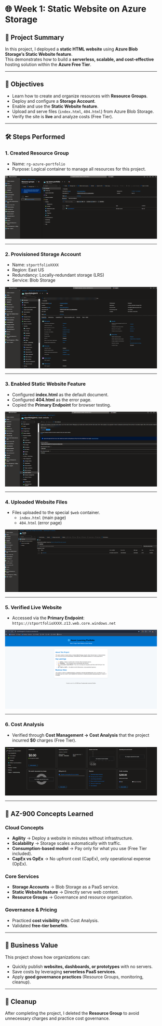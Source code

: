 # 🌐 Week 1: Static Website on Azure Storage

## 📌 Project Summary
In this project, I deployed a **static HTML website** using **Azure Blob Storage’s Static Website feature**.  
This demonstrates how to build a **serverless, scalable, and cost-effective** hosting solution within the **Azure Free Tier**.

---

## 🎯 Objectives
- Learn how to create and organize resources with **Resource Groups**.
- Deploy and configure a **Storage Account**.
- Enable and use the **Static Website feature**.
- Upload and serve files (`index.html`, `404.html`) from Azure Blob Storage.
- Verify the site is **live** and analyze costs (Free Tier).

---

## 🛠️ Steps Performed

### 1. Created Resource Group
- Name: `rg-azure-portfolio`  
- Purpose: Logical container to manage all resources for this project.  

![Resource Group](screenshots/resource-group.png)

---

### 2. Provisioned Storage Account
- Name: `stportfolioXXXX`  
- Region: East US  
- Redundancy: Locally-redundant storage (LRS)  
- Service: Blob Storage  

![Storage Account](screenshots/storage-account.png)

---

### 3. Enabled Static Website Feature
- Configured **index.html** as the default document.  
- Configured **404.html** as the error page.  
- Copied the **Primary Endpoint** for browser testing.  

![Static Website](screenshots/static-website.png)

---

### 4. Uploaded Website Files
- Files uploaded to the special `$web` container.  
  - `index.html` (main page)  
  - `404.html` (error page)  

![Uploaded Files](screenshots/uploaded-files.png)

---

### 5. Verified Live Website
- Accessed via the **Primary Endpoint**:  
  `https://stportfolioXXXX.z13.web.core.windows.net`  

![Live Website](screenshots/live-site.png)

---

### 6. Cost Analysis
- Verified through **Cost Management → Cost Analysis** that the project incurred **$0** charges (Free Tier).  

![Cost Analysis](screenshots/cost-analysis.png)

---

## 📖 AZ-900 Concepts Learned

### Cloud Concepts
- **Agility** → Deploy a website in minutes without infrastructure.  
- **Scalability** → Storage scales automatically with traffic.  
- **Consumption-based model** → Pay only for what you use (Free Tier included).  
- **CapEx vs OpEx** → No upfront cost (CapEx), only operational expense (OpEx).  

### Core Services
- **Storage Accounts** → Blob Storage as a PaaS service.  
- **Static Website feature** → Directly serve web content.  
- **Resource Groups** → Governance and resource organization.  

### Governance & Pricing
- Practiced **cost visibility** with Cost Analysis.  
- Validated **free-tier benefits**.  

---

## 💼 Business Value
This project shows how organizations can:
- Quickly publish **websites, dashboards, or prototypes** with no servers.  
- Save costs by leveraging **serverless PaaS services**.  
- Apply **good governance practices** (Resource Groups, monitoring, cleanup).  

---

## 🧹 Cleanup
After completing the project, I deleted the **Resource Group** to avoid unnecessary charges and practice cost governance.  
